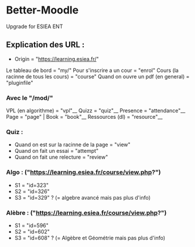 # Better-Moodle
Upgrade for ESIEA ENT

## Explication des URL : 
- Origin = "https://learning.esiea.fr/"

Le tableau de bord = "my/"
Pour s'inscrire a un cour = "enrol"
Cours (la racinne de tous les cours) = "course"
Quand on ouvre un pdf (en general) = "pluginfile"

### Avec le "/mod/"
VPL (en algorithme) = "vpl"__
Quizz = "quiz"__
Presence = "attendance"__
Page = "page" | Book = "book"__
Ressources (dl) = "resource"__

### Quiz : 
- Quand on est sur la racinne de la page = "view"
- Quand on fait un essai = "attempt"
- Quand on fait une relecture = "review"

### Algo : ("https://learning.esiea.fr/course/view.php?")
- S1 = "id=323"
- S2 = "id=326"
- S3 = "id=329" ? (= algebre avancé mais pas plus d'info)

### Alèbre : ("https://learning.esiea.fr/course/view.php?")
- S1 = "id=596"
- S2 = "id=602"
- S3 = "id=608" ? (= Algèbre et Géométrie mais pas plus d'info)
